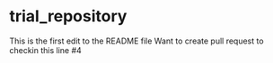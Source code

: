 # trial_repository

This is the first edit to the README file
Want to create pull request to checkin this line #4
